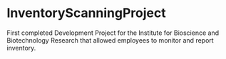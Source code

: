 # InventoryScanningProject
First completed Development Project for the Institute for Bioscience and Biotechnology Research that allowed employees to monitor and report inventory.
